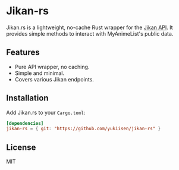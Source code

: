# Jikan-rs

Jikan.rs is a lightweight, no-cache Rust wrapper for the [Jikan API](https://jikan.moe/). It provides simple methods to interact with MyAnimeList's public data.

## Features
- Pure API wrapper, no caching.
- Simple and minimal.
- Covers various Jikan endpoints.

## Installation
Add Jikan.rs to your `Cargo.toml`:

```toml
[dependencies]
jikan-rs = { git: "https://github.com/yukiisen/jikan-rs" }
```

## License
MIT
